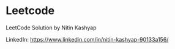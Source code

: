 # Leetcode
LeetCode Solution by Nitin Kashyap

LinkedIn:
https://www.linkedin.com/in/nitin-kashyap-90133a156/
